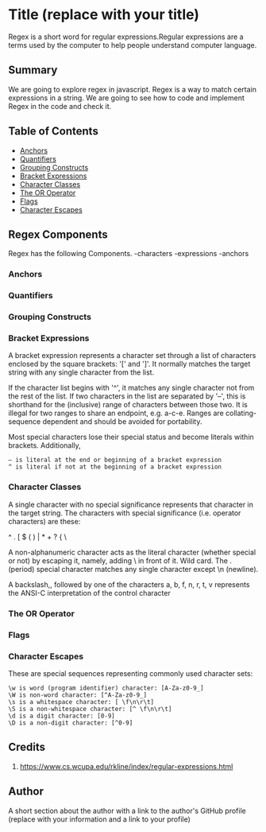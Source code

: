 # Title (replace with your title)

Regex is a short word for regular expressions.Regular expressions are a terms used by the computer to help people understand computer language.

## Summary

We are going to explore regex in javascript. Regex is a way to match certain expressions in a string. We are going to see how to code and implement Regex in the code and check it.

## Table of Contents

- [Anchors](#anchors)
- [Quantifiers](#quantifiers)
- [Grouping Constructs](#grouping-constructs)
- [Bracket Expressions](#bracket-expressions)
- [Character Classes](#character-classes)
- [The OR Operator](#the-or-operator)
- [Flags](#flags)
- [Character Escapes](#character-escapes)

## Regex Components

Regex has the following Components.
        -characters 
        -expressions
        -anchors
        
### Anchors

### Quantifiers

### Grouping Constructs

### Bracket Expressions

A bracket expression represents a character set through a list of characters enclosed by the square brackets: '[' and ']'. It normally matches the target string with any single character from the list.

If the character list begins with '^', it matches any single character not from the rest of the list.
If two characters in the list are separated by '–', this is shorthand for the (inclusive) range of characters between those two. It is illegal for two ranges to share an endpoint, e.g. a-c-e. Ranges are collating-sequence dependent and should be avoided for portability.

Most special characters lose their special status and become literals within brackets. Additionally,

    – is literal at the end or beginning of a bracket expression
    ^ is literal if not at the beginning of a bracket expression

### Character Classes
 
  A single character with no special significance represents that character in the target string. The characters with special significance (i.e. operator characters) are these:

^ . [ $ ( ) | * + ? { \

A non-alphanumeric character acts as the literal character (whether special or not) by escaping it, namely, adding \ in front of it.
Wild card. The . (period) special character matches any single character except \n (newline).

A backslash,\, followed by one of the characters a, b, f, n, r, t, v represents the ANSI-C interpretation of the control character

### The OR Operator

### Flags

### Character Escapes

These are special sequences representing commonly used character sets:

    \w is word (program identifier) character: [A-Za-z0-9_]
    \W is non-word character: [^A-Za-z0-9_]
    \s is a whitespace character: [ \f\n\r\t]
    \S is a non-whitespace character: [^ \f\n\r\t]
    \d is a digit character: [0-9]
    \D is a non-digit character: [^0-9]


## Credits

1. https://www.cs.wcupa.edu/rkline/index/regular-expressions.html

## Author

A short section about the author with a link to the author's GitHub profile (replace with your information and a link to your profile)
